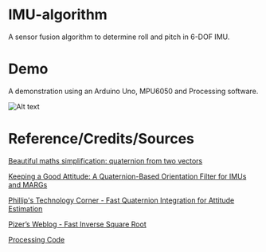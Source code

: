 # IMU-algorithm
A sensor fusion algorithm to determine roll and pitch in 6-DOF IMU.

# Demo
A demonstration using an Arduino Uno, MPU6050 and Processing software. 

![Alt text](https://github.com/rbv188/IMU-algorithm/blob/master/demo_gifs/gif_1.gif)

# Reference/Credits/Sources

[Beautiful maths simplification: quaternion from two vectors](http://lolengine.net/blog/2013/09/18/beautiful-maths-quaternion-from-vectors)

[Keeping a Good Attitude: A Quaternion-Based Orientation Filter for IMUs and MARGs](https://www.mdpi.com/1424-8220/15/8/19302)

[Phillip's Technology Corner - Fast Quaternion Integration for Attitude Estimation](https://philstech.blogspot.com/2014/09/fast-quaternion-integration-for.html)

[Pizer’s Weblog - Fast Inverse Square Root](https://pizer.wordpress.com/2008/10/12/fast-inverse-square-root/)

[Processing Code](https://www.arduino.cc/en/Tutorial/Genuino101CurieIMUOrientationVisualiser)
